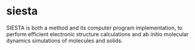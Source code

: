 # siesta
SIESTA is both a method and its computer program implementation, to perform efficient electronic structure calculations and ab initio molecular dynamics simulations of molecules and solids.
